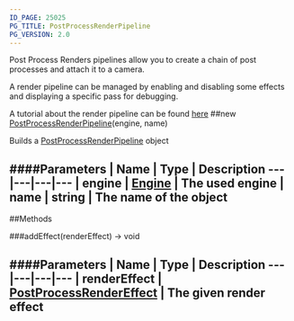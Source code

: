 ```yaml
---
ID_PAGE: 25025
PG_TITLE: PostProcessRenderPipeline
PG_VERSION: 2.0
---
```


Post Process Renders pipelines allow you to create a chain of post processes and attach it to a camera.

A render pipeline can be managed by enabling and disabling some effects and displaying a specific pass for debugging.

A tutorial about the render pipeline can be found [here](https://github.com/BabylonJS/Babylon.js/wiki/How-to-use-PostProcessRenderPipeline)
##new [PostProcessRenderPipeline](/classes/PostProcessRenderPipeline)(engine, name)



Builds a [PostProcessRenderPipeline](/classes/PostProcessRenderPipeline) object








####Parameters
 | Name | Type | Description
---|---|---|---
 | engine | [Engine](/classes/Engine) | The used engine
 | name | string | The name of the object
---



##Methods

###addEffect(renderEffect) &rarr; void

####Parameters
 | Name | Type | Description
---|---|---|---
 | renderEffect | [PostProcessRenderEffect](/classes/PostProcessRenderEffect) | The given render effect
---
